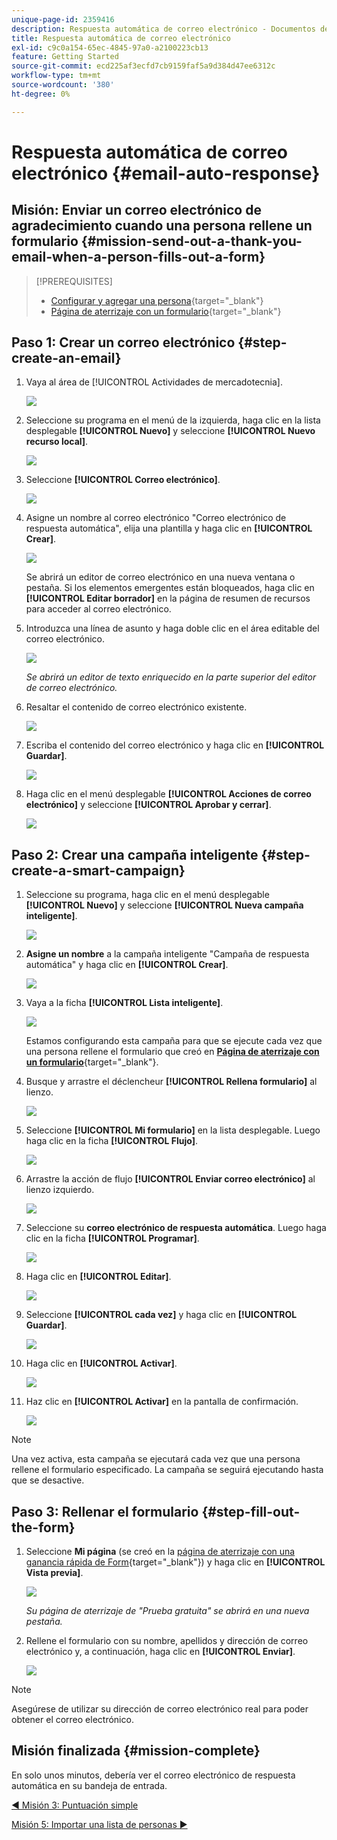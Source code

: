 ```yaml
---
unique-page-id: 2359416
description: Respuesta automática de correo electrónico - Documentos de Marketo - Documentación del producto
title: Respuesta automática de correo electrónico
exl-id: c9c0a154-65ec-4845-97a0-a2100223cb13
feature: Getting Started
source-git-commit: ecd225af3ecfd7cb9159faf5a9d384d47ee6312c
workflow-type: tm+mt
source-wordcount: '380'
ht-degree: 0%

---
```


# Respuesta automática de correo electrónico {#email-auto-response}

## Misión: Enviar un correo electrónico de agradecimiento cuando una persona rellene un formulario {#mission-send-out-a-thank-you-email-when-a-person-fills-out-a-form}

>[!PREREQUISITES]
>
>* [Configurar y agregar una persona](/help/marketo/getting-started/quick-wins/get-set-up-and-add-a-person.md){target="_blank"}
>* [Página de aterrizaje con un formulario](/help/marketo/getting-started/quick-wins/landing-page-with-a-form.md){target="_blank"}

## Paso 1: Crear un correo electrónico {#step-create-an-email}

1. Vaya al área de [!UICONTROL Actividades de mercadotecnia].

   ![](assets/email-auto-response-1.png)

1. Seleccione su programa en el menú de la izquierda, haga clic en la lista desplegable **[!UICONTROL Nuevo]** y seleccione **[!UICONTROL Nuevo recurso local]**.

   ![](assets/email-auto-response-2.png)

1. Seleccione **[!UICONTROL Correo electrónico]**.

   ![](assets/email-auto-response-3.png)

1. Asigne un nombre al correo electrónico &quot;Correo electrónico de respuesta automática&quot;, elija una plantilla y haga clic en **[!UICONTROL Crear]**.

   ![](assets/email-auto-response-4.png)

   Se abrirá un editor de correo electrónico en una nueva ventana o pestaña. Si los elementos emergentes están bloqueados, haga clic en **[!UICONTROL Editar borrador]** en la página de resumen de recursos para acceder al correo electrónico.

1. Introduzca una línea de asunto y haga doble clic en el área editable del correo electrónico.

   ![](assets/email-auto-response-5.png)

   _Se abrirá un editor de texto enriquecido en la parte superior del editor de correo electrónico._

1. Resaltar el contenido de correo electrónico existente.

   ![](assets/email-auto-response-6.png)

1. Escriba el contenido del correo electrónico y haga clic en **[!UICONTROL Guardar]**.

   ![](assets/email-auto-response-7.png)

1. Haga clic en el menú desplegable **[!UICONTROL Acciones de correo electrónico]** y seleccione **[!UICONTROL Aprobar y cerrar]**.

   ![](assets/email-auto-response-8.png)

## Paso 2: Crear una campaña inteligente {#step-create-a-smart-campaign}

1. Seleccione su programa, haga clic en el menú desplegable **[!UICONTROL Nuevo]** y seleccione **[!UICONTROL Nueva campaña inteligente]**.

   ![](assets/email-auto-response-9.png)

1. **Asigne un nombre** a la campaña inteligente &quot;Campaña de respuesta automática&quot; y haga clic en **[!UICONTROL Crear]**.

   ![](assets/email-auto-response-10.png)

1. Vaya a la ficha **[!UICONTROL Lista inteligente]**.

   ![](assets/email-auto-response-11.png)

   Estamos configurando esta campaña para que se ejecute cada vez que una persona rellene el formulario que creó en [**Página de aterrizaje con un formulario**](/help/marketo/getting-started/quick-wins/landing-page-with-a-form.md){target="_blank"}.

1. Busque y arrastre el déclencheur **[!UICONTROL Rellena formulario]** al lienzo.

   ![](assets/email-auto-response-12.png)

1. Seleccione **[!UICONTROL Mi formulario]** en la lista desplegable. Luego haga clic en la ficha **[!UICONTROL Flujo]**.

   ![](assets/email-auto-response-13.png)

1. Arrastre la acción de flujo **[!UICONTROL Enviar correo electrónico]** al lienzo izquierdo.

   ![](assets/email-auto-response-14.png)

1. Seleccione su **correo electrónico de respuesta automática**. Luego haga clic en la ficha **[!UICONTROL Programar]**.

   ![](assets/email-auto-response-15.png)

1. Haga clic en **[!UICONTROL Editar]**.

   ![](assets/email-auto-response-16.png)

1. Seleccione **[!UICONTROL cada vez]** y haga clic en **[!UICONTROL Guardar]**.

   ![](assets/email-auto-response-17.png)

1. Haga clic en **[!UICONTROL Activar]**.

   ![](assets/email-auto-response-18.png)

1. Haz clic en **[!UICONTROL Activar]** en la pantalla de confirmación.

   ![](assets/email-auto-response-19.png)

>[!NOTE]
>
>Una vez activa, esta campaña se ejecutará cada vez que una persona rellene el formulario especificado. La campaña se seguirá ejecutando hasta que se desactive.

## Paso 3: Rellenar el formulario {#step-fill-out-the-form}

1. Seleccione **Mi página** (se creó en la [página de aterrizaje con una ganancia rápida de Form](/help/marketo/getting-started/quick-wins/landing-page-with-a-form.md){target="_blank"}) y haga clic en **[!UICONTROL Vista previa]**.

   ![](assets/email-auto-response-20.png)

   _Su página de aterrizaje de &quot;Prueba gratuita&quot; se abrirá en una nueva pestaña._

1. Rellene el formulario con su nombre, apellidos y dirección de correo electrónico y, a continuación, haga clic en **[!UICONTROL Enviar]**.

   ![](assets/email-auto-response-21.png)

>[!NOTE]
>
>Asegúrese de utilizar su dirección de correo electrónico real para poder obtener el correo electrónico.

## Misión finalizada {#mission-complete}

En solo unos minutos, debería ver el correo electrónico de respuesta automática en su bandeja de entrada.

[◄ Misión 3: Puntuación simple](/help/marketo/getting-started/quick-wins/simple-scoring.md)

[Misión 5: Importar una lista de personas ►](/help/marketo/getting-started/quick-wins/import-a-list-of-people.md)
